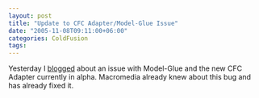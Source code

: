 ```yaml
---
layout: post
title: "Update to CFC Adapter/Model-Glue Issue"
date: "2005-11-08T09:11:00+06:00"
categories: ColdFusion 
tags: 
---
```


Yesterday I <a href="http://ray.camdenfamily.com/index.cfm/2005/11/7/Warning-to-ModelGlueCFC-Adapter-Users">blogged</a> about an issue with Model-Glue and the new CFC Adapter currently in alpha. Macromedia already knew about this bug and has already fixed it.